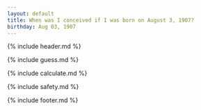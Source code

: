 ```yaml
---
layout: default
title: When was I conceived if I was born on August 3, 1907?
birthday: Aug 03, 1907
---
```


{% include header.md %}

{% include guess.md %}

{% include calculate.md %}

{% include safety.md %}

{% include footer.md %}



